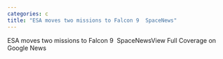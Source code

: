```yaml
---
categories: c
title: "ESA moves two missions to Falcon 9  SpaceNews"
---
```

ESA moves two missions to Falcon 9&nbsp;&nbsp;SpaceNewsView Full Coverage on Google News